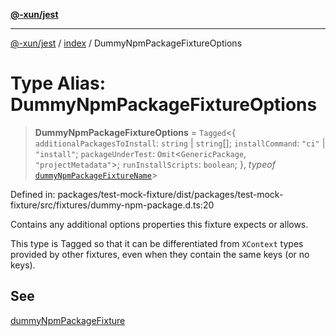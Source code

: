 [**@-xun/jest**](../../README.md)

***

[@-xun/jest](../../README.md) / [index](../README.md) / DummyNpmPackageFixtureOptions

# Type Alias: DummyNpmPackageFixtureOptions

> **DummyNpmPackageFixtureOptions** = `Tagged`\<\{ `additionalPackagesToInstall`: `string` \| `string`[]; `installCommand`: `"ci"` \| `"install"`; `packageUnderTest`: `Omit`\<`GenericPackage`, `"projectMetadata"`\>; `runInstallScripts`: `boolean`; \}, *typeof* [`dummyNpmPackageFixtureName`](../variables/dummyNpmPackageFixtureName.md)\>

Defined in: packages/test-mock-fixture/dist/packages/test-mock-fixture/src/fixtures/dummy-npm-package.d.ts:20

Contains any additional options properties this fixture expects or allows.

This type is Tagged so that it can be differentiated from `XContext`
types provided by other fixtures, even when they contain the same keys (or no
keys).

## See

[dummyNpmPackageFixture](../functions/dummyNpmPackageFixture.md)
